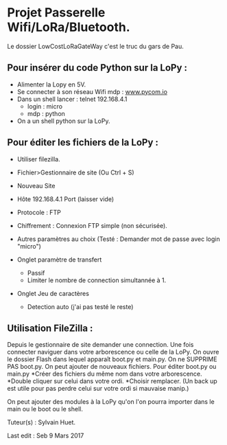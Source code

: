 # Projet Passerelle Wifi/LoRa/Bluetooth.

Le dossier LowCostLoRaGateWay c'est le truc du gars de Pau.

## Pour insérer du code Python sur la LoPy :
* Alimenter la Lopy en 5V.
* Se connecter à son réseau Wifi mdp : www.pycom.io
* Dans un shell lancer : telnet 192.168.4.1
	* login : micro
	* mdp : python
* On a un shell python sur la LoPy.

## Pour éditer les fichiers de la LoPy :
* Utiliser filezilla.
* Fichier>Gestionnaire de site (Ou Ctrl + S)
* Nouveau Site
* Hôte 192.168.4.1 Port (laisser vide)
* Protocole : FTP
* Chiffrement : Connexion FTP simple (non sécurisée).
* Autres paramètres au choix (Testé : Demander mot de passe
			avec login "micro")
* Onglet paramètre de transfert 
	* Passif
	* Limiter le nombre de connection simultannée à 1.

* Onglet Jeu de caractères
	* Detection auto (j'ai pas testé le reste)

## Utilisation FileZilla :
Depuis le gestionnaire de site demander une connection.
Une fois connecter naviguer dans votre arborescence ou
celle de la LoPy. On ouvre le dossier Flash dans lequel
apparaît boot.py et main.py. On ne SUPPRIME PAS boot.py.
On peut ajouter de nouveaux fichiers.
Pour éditer boot.py ou main.py 
*Créer des fichiers du même nom dans votre arborescence.
*Double cliquer sur celui dans votre ordi.
*Choisir remplacer. (Un back up est utile pour pas
perdre celui sur votre ordi si mauvaise manip.)

On peut ajouter des modules à la LoPy qu'on l'on pourra
importer dans le main ou le boot ou le shell.





Tuteur(s) : Sylvain Huet.


Last edit : Seb 9 Mars 2017
